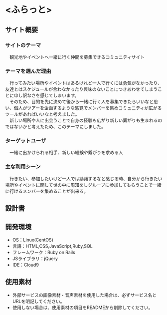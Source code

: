 # <ふらっと>

## サイト概要
### サイトのテーマ
　観光地やイベントへ一緒に行く仲間を募集できるコミュニティサイト

### テーマを選んだ理由
&emsp;行ってみたい場所やイベントはあるけれど一人で行くには勇気がなかったり、友達とはスケジュールが合わなかったり興味のないことにつきあわせてしまうことに申し訳なさを感じてしまいます。  
&emsp;そのため、目的を先に決めて後から一緒に行く人を募集できたらいいなと思い、個人がツアーを企画するような感覚でメンバーを集めコミュニティが広がるツールがあればいいなと考えました。  
&emsp;新しい場所や人に出会うことで自身の経験も広がり新しい繋がりも生まれるのではないかと考えたため、このテーマにしました。

### ターゲットユーザ
&emsp;一緒に出かけられる相手、新しい経験や繋がりを求める人

### 主な利用シーン
&emsp;行きたい、参加したいけど一人では躊躇するなと感じる時、自分から行きたい場所やイベントに関して世の中に周知をしグループに参加してもらうことで一緒に行けるメンバーを集めることが出来る。


## 設計書


## 開発環境
- OS：Linux(CentOS)
- 言語：HTML,CSS,JavaScript,Ruby,SQL
- フレームワーク：Ruby on Rails
- JSライブラリ：jQuery
- IDE：Cloud9

## 使用素材
- 外部サービスの画像素材・音声素材を使用した場合は、必ずサービス名とURLを明記してください。
- 使用しない場合は、使用素材の項目をREADMEから削除してください。
